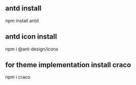 ## antd install

npm install antd

## antd icon install

npm i @ant-design/icons

## for theme implementation install craco

npm i craco
